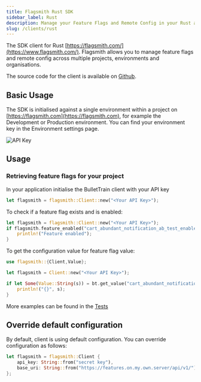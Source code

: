 ```yaml
---
title: Flagsmith Rust SDK
sidebar_label: Rust
description: Manage your Feature Flags and Remote Config in your Rust applications.
slug: /clients/rust
---
```


The SDK client for Rust [https://flagsmith.com/](https://www.flagsmith.com/). Flagsmith allows you to manage feature
flags and remote config across multiple projects, environments and organisations.

The source code for the client is available on [Github](https://github.com/flagsmith/flagsmith-rust-client).

## Basic Usage

The SDK is initialised against a single environment within a project on [https://flagsmith.com](https://flagsmith.com),
for example the Development or Production environment. You can find your environment key in the Environment settings
page.

![API Key](/img/api-key.png)

## Usage

### Retrieving feature flags for your project

In your application initialise the BulletTrain client with your API key

```rust
let flagsmith = flagsmith::Client::new("<Your API Key>");
```

To check if a feature flag exists and is enabled:

```rust
let flagsmith = flagsmith::Client::new("<Your API Key>");
if flagsmith.feature_enabled("cart_abundant_notification_ab_test_enabled")? {
    println!("Feature enabled");
}
```

To get the configuration value for feature flag value:

```rust
use flagsmith::{Client,Value};

let flagsmith = Client::new("<Your API Key>");

if let Some(Value::String(s)) = bt.get_value("cart_abundant_notification_ab_test")? {
    println!("{}", s);
}
```

More examples can be found in the
[Tests](https://github.com/Flagsmith/flagsmith-rust-client/blob/main/tests/integration_test.rs)

## Override default configuration

By default, client is using default configuration. You can override configuration as follows:

```rust
let flagsmith = flagsmith::Client {
    api_key: String::from("secret key"),
    base_uri: String::from("https://features.on.my.own.server/api/v1/"),
};
```
